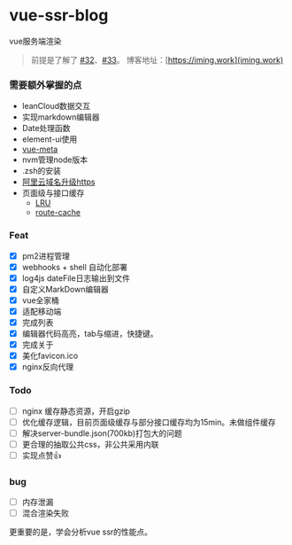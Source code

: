 # vue-ssr-blog
vue服务端渲染

> 前提是了解了 [#32](https://github.com/Jmingzi/blog/issues/32)、[#33](https://github.com/Jmingzi/blog/issues/33)。
> 博客地址：[https://iming.work](iming.work)

### 需要额外掌握的点
- leanCloud数据交互
- 实现markdown编辑器
- Date处理函数
- element-ui使用
- [vue-meta](https://github.com/declandewet/vue-meta)
- nvm管理node版本
- .zsh的安装
- [阿里云域名升级https](https://blog.csdn.net/cslucifer/article/details/79077831)
- 页面级与接口缓存
  - [LRU](https://github.com/isaacs/node-lru-cache)
  - [route-cache](https://github.com/bradoyler/route-cache)

### Feat
- [X] pm2进程管理
- [X] webhooks + shell 自动化部署
- [X] log4js dateFile日志输出到文件
- [X] 自定义MarkDown编辑器
- [X] vue全家桶
- [X] 适配移动端
- [X] 完成列表
- [X] 编辑器代码高亮，tab与缩进，快捷键。
- [X] 完成关于
- [X] 美化favicon.ico
- [X] nginx反向代理

### Todo
- [ ] nginx 缓存静态资源，开启gzip
- [ ] 优化缓存逻辑，目前页面级缓存与部分接口缓存均为15min。未做组件缓存
- [ ] 解决server-bundle.json(700kb)打包大的问题
- [ ] 更合理的抽取公共css，非公共采用内联
- [ ] 实现点赞👍

### bug
- [ ] 内存泄漏
- [ ] 混合渲染失败

更重要的是，学会分析vue ssr的性能点。
